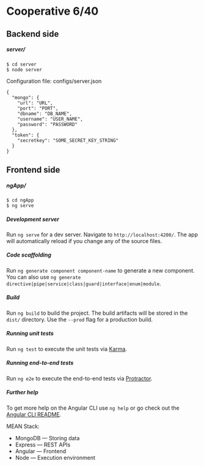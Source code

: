 # Cooperative 6/40

## Backend side
##### server/   
`$ cd server`  
`$ node server`

Configuration file: configs/server.json

```
{
  "mongo": {
    "url": "URL",
    "port": "PORT",
    "dbname": "DB_NAME",
    "username": "USER_NAME",
    "password": "PASSWORD"
  },
  "token": {
    "secretkey": "SOME_SECRET_KEY_STRING"
  }
}
```

## Frontend side
##### ngApp/  
`$ cd ngApp`    
`$ ng serve` 

##### Development server

Run `ng serve` for a dev server. Navigate to `http://localhost:4200/`. The app will automatically reload if you change any of the source files.

##### Code scaffolding

Run `ng generate component component-name` to generate a new component. You can also use `ng generate directive|pipe|service|class|guard|interface|enum|module`.

##### Build

Run `ng build` to build the project. The build artifacts will be stored in the `dist/` directory. Use the `--prod` flag for a production build.

##### Running unit tests

Run `ng test` to execute the unit tests via [Karma](https://karma-runner.github.io).

##### Running end-to-end tests

Run `ng e2e` to execute the end-to-end tests via [Protractor](http://www.protractortest.org/).

##### Further help

To get more help on the Angular CLI use `ng help` or go check out the [Angular CLI README](https://github.com/angular/angular-cli/blob/master/README.md).  
    
MEAN Stack:
- MongoDB &mdash; Storing data
- Express &mdash; REST APIs
- Angular &mdash; Frontend
- Node &mdash; Execution environment
